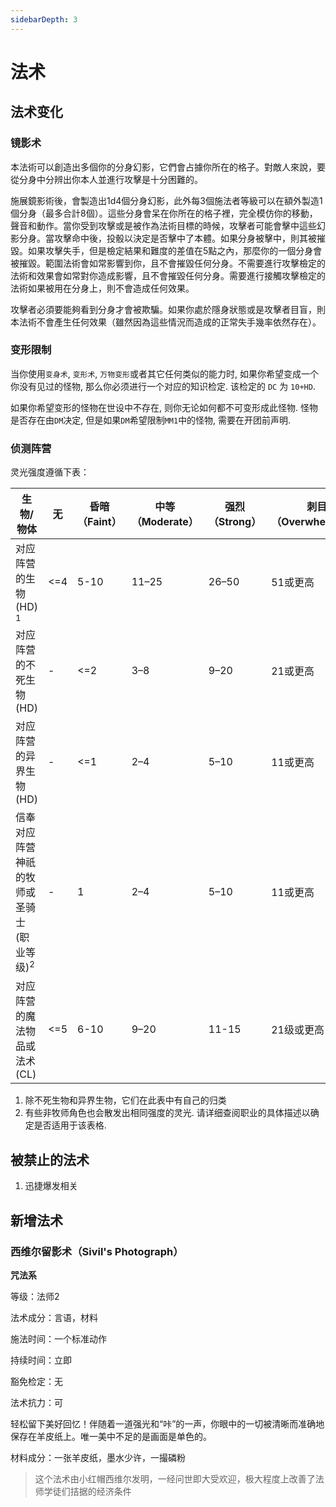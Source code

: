 ```yaml
---
sidebarDepth: 3
---
```

# 法术
## 法术变化
### 镜影术
本法術可以創造出多個你的分身幻影，它們會占據你所在的格子。對敵人來說，要從分身中分辨出你本人並進行攻擊是十分困難的。

施展鏡影術後，會製造出1d4個分身幻影，此外每3個施法者等級可以在額外製造1個分身（最多合計8個）。這些分身會呆在你所在的格子裡，完全模仿你的移動，聲音和動作。當你受到攻擊或是被作為法術目標的時候，攻擊者可能會擊中這些幻影分身。當攻擊命中後，投骰以決定是否擊中了本體。如果分身被擊中，則其被摧毀。如果攻擊失手，但是檢定結果和難度的差值在5點之內，那麼你的一個分身會被摧毀。範圍法術會如常影響到你，且不會摧毀任何分身。不需要進行攻擊檢定的法術和效果會如常對你造成影響，且不會摧毀任何分身。需要進行接觸攻擊檢定的法術如果被用在分身上，則不會造成任何效果。

攻擊者必須要能夠看到分身才會被欺騙。如果你處於隱身狀態或是攻擊者目盲，則本法術不會產生任何效果（雖然因為這些情況而造成的正常失手幾率依然存在）。

### 变形限制
当你使用`变身术`, `变形术`, `万物变形`或者其它任何类似的能力时, 如果你希望变成一个你没有见过的怪物, 那么你必须进行一个对应的知识检定. 该检定的 `DC` 为 `10+HD`.

如果你希望变形的怪物在世设中不存在, 则你无论如何都不可变形成此怪物. 怪物是否存在由`DM`决定, 但是如果`DM`希望限制`MM1`中的怪物, 需要在开团前声明.

### 侦测阵营
灵光强度遵循下表：

| **生物/物体**                                         | 无   | **昏暗（Faint）** | **中等（Moderate）** | **强烈（Strong）** | **刺目（Overwhelming）** |
| ----------------------------------------------------- | ---- | ----------------- | -------------------- | ------------------ | ------------------------ |
| 对应阵营的生物 (HD) <sup>1</sup>                      | <=4  | 5-10              | 11–25                | 26–50              | 51或更高                 |
| 对应阵营的不死生物 (HD)                               | -    | <=2               | 3–8                  | 9–20               | 21或更高                 |
| 对应阵营的异界生物 (HD)                               | -    | <=1               | 2–4                  | 5–10               | 11或更高                 |
| 信奉对应阵营神祇的牧师或圣骑士 (职业等级)<sup>2</sup> | -    | 1                 | 2–4                  | 5–10               | 11或更高                 |
| 对应阵营的魔法物品或法术 (CL)                         | <=5  | 6-10              | 9–20                 | 11-15              | 21级或更高               |

1. 除不死生物和异界生物，它们在此表中有自己的归类
2. 有些非牧师角色也会散发出相同强度的灵光. 请详细查阅职业的具体描述以确定是否适用于该表格.

## 被禁止的法术
1. 迅捷爆发相关

## 新增法术
### 西维尔留影术（Sivil's Photograph）
**咒法系**

等级：法师2

法术成分：言语，材料

施法时间：一个标准动作

持续时间：立即

豁免检定：无

法术抗力：可

轻松留下美好回忆！伴随着一道强光和“咔”的一声，你眼中的一切被清晰而准确地保存在羊皮纸上。唯一美中不足的是画面是单色的。

材料成分：一张羊皮纸，墨水少许，一撮磷粉

> 这个法术由小红帽西维尔发明，一经问世即大受欢迎，极大程度上改善了法师学徒们拮据的经济条件

